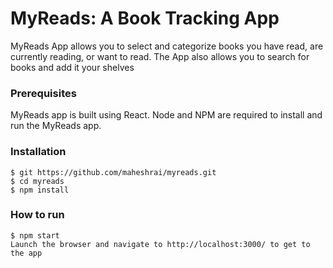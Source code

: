 # MyReads: A Book Tracking App

MyReads App allows you to select and categorize books you have read, are currently reading, or want to read. The App also allows you to search for books and add it your shelves

### Prerequisites

MyReads app is built using React. Node and NPM are required to install and run the MyReads app.

### Installation

```
$ git https://github.com/maheshrai/myreads.git
$ cd myreads
$ npm install
```

### How to run

```
$ npm start
Launch the browser and navigate to http://localhost:3000/ to get to the app
```
